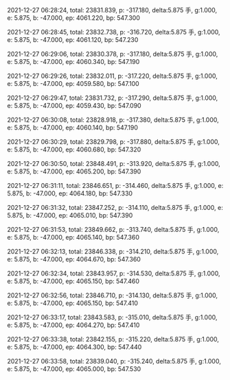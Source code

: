2021-12-27 06:28:24, total: 23831.839, p: -317.180, delta:5.875 手, g:1.000, e: 5.875, b: -47.000, ep: 4061.220, bp: 547.300

2021-12-27 06:28:45, total: 23832.738, p: -316.720, delta:5.875 手, g:1.000, e: 5.875, b: -47.000, ep: 4061.120, bp: 547.230

2021-12-27 06:29:06, total: 23830.378, p: -317.180, delta:5.875 手, g:1.000, e: 5.875, b: -47.000, ep: 4060.340, bp: 547.190

2021-12-27 06:29:26, total: 23832.011, p: -317.220, delta:5.875 手, g:1.000, e: 5.875, b: -47.000, ep: 4059.580, bp: 547.100

2021-12-27 06:29:47, total: 23831.732, p: -317.290, delta:5.875 手, g:1.000, e: 5.875, b: -47.000, ep: 4059.430, bp: 547.090

2021-12-27 06:30:08, total: 23828.918, p: -317.380, delta:5.875 手, g:1.000, e: 5.875, b: -47.000, ep: 4060.140, bp: 547.190

2021-12-27 06:30:29, total: 23829.798, p: -317.880, delta:5.875 手, g:1.000, e: 5.875, b: -47.000, ep: 4060.680, bp: 547.320

2021-12-27 06:30:50, total: 23848.491, p: -313.920, delta:5.875 手, g:1.000, e: 5.875, b: -47.000, ep: 4065.200, bp: 547.390

2021-12-27 06:31:11, total: 23846.651, p: -314.460, delta:5.875 手, g:1.000, e: 5.875, b: -47.000, ep: 4064.180, bp: 547.330

2021-12-27 06:31:32, total: 23847.252, p: -314.110, delta:5.875 手, g:1.000, e: 5.875, b: -47.000, ep: 4065.010, bp: 547.390

2021-12-27 06:31:53, total: 23849.662, p: -313.740, delta:5.875 手, g:1.000, e: 5.875, b: -47.000, ep: 4065.140, bp: 547.360

2021-12-27 06:32:13, total: 23846.338, p: -314.210, delta:5.875 手, g:1.000, e: 5.875, b: -47.000, ep: 4064.670, bp: 547.360

2021-12-27 06:32:34, total: 23843.957, p: -314.530, delta:5.875 手, g:1.000, e: 5.875, b: -47.000, ep: 4065.150, bp: 547.460

2021-12-27 06:32:56, total: 23846.710, p: -314.130, delta:5.875 手, g:1.000, e: 5.875, b: -47.000, ep: 4065.150, bp: 547.410

2021-12-27 06:33:17, total: 23843.583, p: -315.010, delta:5.875 手, g:1.000, e: 5.875, b: -47.000, ep: 4064.270, bp: 547.410

2021-12-27 06:33:38, total: 23842.155, p: -315.220, delta:5.875 手, g:1.000, e: 5.875, b: -47.000, ep: 4064.300, bp: 547.440

2021-12-27 06:33:58, total: 23839.040, p: -315.240, delta:5.875 手, g:1.000, e: 5.875, b: -47.000, ep: 4065.000, bp: 547.530